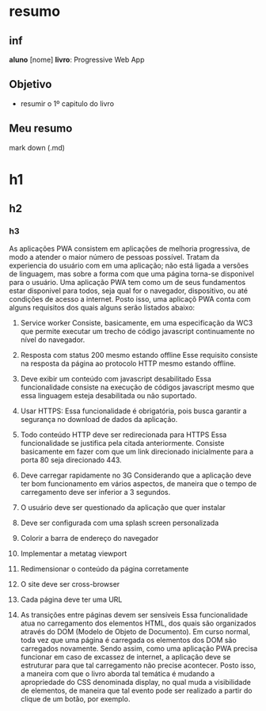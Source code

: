 # resumo
## inf
**aluno** [nome]
**livro**: Progressive Web App
## Objetivo 
- resumir o 1º capitulo do livro 
## Meu resumo 

mark down (.md)
# h1
## h2 
### h3 


As aplicações PWA consistem em aplicações de melhoria progressiva, de modo a atender o maior número de pessoas possível. Tratam da experiencia do usuário com em uma aplicação; não está ligada a versões de linguagem, mas sobre a forma com que uma página torna-se disponivel para o usuário. 
Uma aplicação PWA tem como um de seus fundamentos estar disponivel para todos, seja qual for o navegador, dispositivo, ou até condições de acesso a internet. 
Posto isso, uma aplicaçõ PWA conta com alguns requisitos dos quais alguns serão listados abaixo:

1. Service worker
Consiste, basicamente, em uma especificação da WC3 que permite executar um trecho de código javascript continuamente no nível do navegador. 

2. Resposta com status 200 mesmo estando offline
Esse requisito consiste na resposta da página ao protocolo HTTP mesmo estando offline. 

3. Deve exibir um  conteúdo com javascript desabilitado
Essa funcionalidade consiste na execução de códigos javascript mesmo que essa linguagem esteja desabilitada ou não suportado.

4. Usar HTTPS: 
Essa funcionalidade é obrigatória, pois busca garantir a segurança no download de dados da aplicação. 

5. Todo conteúdo HTTP deve ser redirecionada para HTTPS
Essa funcionalidade se justifica pela citada anteriormente. Consiste basicamente em fazer com que um link direcionado inicialmente para a porta 80 seja direcionado 443. 

6. Deve carregar rapidamente no 3G 
Considerando que a aplicação deve ter bom funcionamento em vários aspectos,  de maneira que o tempo de carregamento deve ser inferior a 3 segundos. 

7. O usuário deve ser questionado da aplicação que quer instalar 

8. Deve ser configurada com	uma	splash screen personalizada

9. Colorir a barra de endereço do navegador 

10. Implementar a metatag viewport

11. Redimensionar o conteúdo da página corretamente 

12. O site deve ser cross-browser

13. Cada página deve ter uma URL 


7. As transições entre páginas devem ser sensíveis 
Essa funcionalidade atua no carregamento dos elementos HTML, dos quais são organizados através do DOM (Modelo de Objeto de Documento). Em curso normal, toda vez que uma página é carregada os elementos dos DOM são carregados novamente. Sendo assim, como uma aplicação PWA precisa funcionar em caso de excassez de internet, a aplicação deve se estruturar para que tal carregamento não precise acontecer. Posto isso, a maneira com que o livro aborda tal temática é mudando a apropriedade do CSS denominada display, no qual muda a visibilidade de elementos, de maneira que tal evento pode ser realizado a partir do clique de um botão, por exemplo. 


